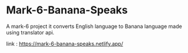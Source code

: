 # Mark-6-Banana-Speaks

A mark-6 project it converts English language to Banana language made using translator api.

link : https://mark-6-banana-speaks.netlify.app/
